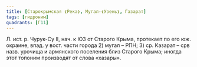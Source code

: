 ```yaml
---
title: [Старокрымская ❮Река❯, Мугал-❮Узень❯, Газарат]
tags: [гидроним]
quadrants: [Г11]
---
```


Л. ист. р. Чурук-Су II, нач. к ЮЗ от Старого Крыма, протекает по его юж.
окраине, впад. у вост. части города 2) мугал – РПН; 3) ср. Казарат – срв назв.
урочища и армянского поселения близ Старого Крыма; иногда этот топоним
производят от слова «хазары».
